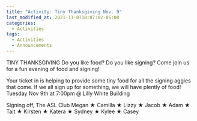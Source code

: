 ```yaml
---
title: "Activity: Tiny Thanksgiving Nov. 9"
last_modified_at: 2021-11-8T18:07:02-05:00
categories:
  - Activities
tags:
  - Activities
  - Announcements
---
```


TINY THANKSGIVING
Do you like food? Do you like signing?
Come join us for a fun evening of food and signing!

Your ticket in is helping to provide some tiny food for all the signing aggies that come. If we all sign up for something, we will have plently of food!
Tuesday Nov 9th at 7:00pm
@ Lilly White Building

Signing off,
The ASL Club
Megan ★ Camilla ★ Lizzy ★ Jacob ★ Adam ★ Tait ★ Kirsten ★ Katera ★ Sydney ★ Kylee ★ Casey
